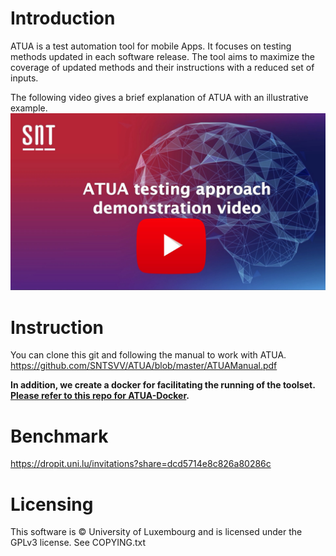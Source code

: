 # Introduction
ATUA is a test automation tool for mobile Apps. It focuses on testing methods updated in each software release. The tool aims to maximize the coverage of updated methods and their instructions with a reduced set of inputs.

The following video gives a brief explanation of ATUA with an illustrative example.
<a href="http://www.youtube.com/watch?v=RqQ1z_Nkaqo"><img src="Opening.jpg" width="600"></a>
<!-- [![ATUA Tool demonstration](Opening.jpg)](http://www.youtube.com/watch?v=RqQ1z_Nkaqo "ATUA Tool demonstration") -->

# Instruction
You can clone this git and following the manual to work with ATUA.
https://github.com/SNTSVV/ATUA/blob/master/ATUAManual.pdf

**In addition, we create a docker for facilitating the running of the toolset. [Please refer to this repo for ATUA-Docker](https://github.com/SNTSVV/ATUA-docker).**
# Benchmark
https://dropit.uni.lu/invitations?share=dcd5714e8c826a80286c

# Licensing
This software is © University of Luxembourg and is licensed under the GPLv3 license. See COPYING.txt



